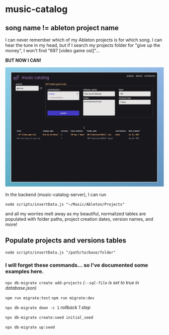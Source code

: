# music-catalog
## song name != ableton project name
I can never remember which of my Ableton projects is for which song. I can hear the tune in my head, but if I search my projects folder for "give up the money", I won't find "697 [video game ost]"...

**BUT NOW I CAN!**

![give up the money example](frontend/public/example.jpeg)

In the backend (music-catalog-server), I can run
```
node scripts/insertData.js "~/Music/Ableton/Projects"
```
and all my worries melt away as my beautiful, normalized tables are populated with folder paths, project creation dates, version names, and more!

## Populate projects and versions tables
```
node scripts/insertData.js "/path/to/base/folder"
```

### I will forget these commands... so I've documented some examples here.

`npx db-migrate create add-projects`
_(`--sql-file` is set to true in database.json)_

`npm run migrate:test`
`npm run migrate:dev`

`npx db-migrate down -c 1`
_rollback 1 step_

`npx db-migrate create:seed initial_seed`

`npx db-migrate up:seed`